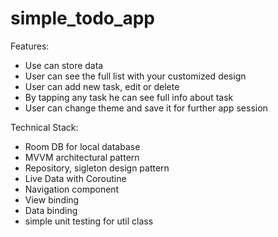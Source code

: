 # simple_todo_app

Features:

- Use can store data
- User can see the full list with your customized design
- User can add new task, edit or delete
- By tapping any task he can see full info about task
- User can change theme and save it for further app session

Technical Stack:

- Room DB for local database
- MVVM architectural pattern
- Repository, sigleton design pattern
- Live Data with Coroutine
- Navigation component
- View binding
- Data binding
- simple unit testing for util class




